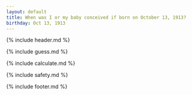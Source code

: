 ```yaml
---
layout: default
title: When was I or my baby conceived if born on October 13, 1913?
birthday: Oct 13, 1913
---
```


{% include header.md %}

{% include guess.md %}

{% include calculate.md %}

{% include safety.md %}

{% include footer.md %}



